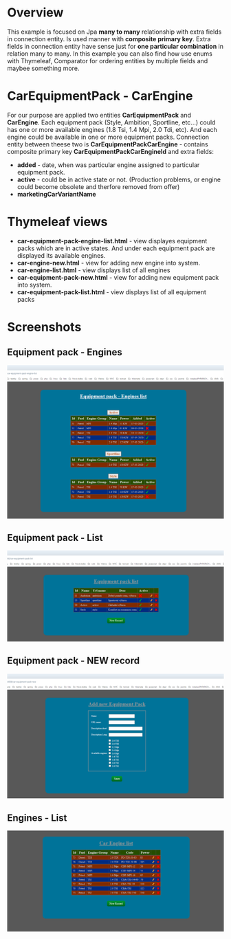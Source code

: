 

# Overview
  This example is focused on Jpa **many to many** relationship with extra fields in connection entity. Is used manner 
with **composite primary key**. Extra fields in connection entity have sense 
just for **one particular combination** in relation many to many. In this example you can also find how use enums with Thymeleaf, Comparator for 
ordering entities by multiple fields and maybee something more.

# CarEquipmentPack - CarEngine
  For our purpose are applied two entities **CarEquipmentPack** and **CarEngine**. Each equipment pack (Style, Ambition, Sportline, etc...) could has
one or more available engines (1.8 Tsi, 1.4 Mpi, 2.0 Tdi, etc). And each engine could be available in one or more equipment packs. Connection entity between theese 
two is **CarEquipmentPackCarEngine** - contains composite primary key **CarEquipmentPackCarEngineId** and extra fields:
+ **added** - date, when was particular engine assigned to particular equipment pack.
+ **active** - could be in active state or not. (Production problems, or engine could become obsolete and therfore removed from offer)
+ **marketingCarVariantName**

# Thymeleaf views

+ **car-equipment-pack-engine-list.html** - view displayes equipment packs which are in active states. And under each equipment pack are
             displayed its available engines.
+ **car-engine-new.html** - view for adding new engine into system.
+ **car-engine-list.html** - view displays list of all engines
+ **car-equipment-pack-new.html** - view for adding new equipment pack into system.
+ **car-equipment-pack-list.html** - view displays list of all equipment packs


# Screenshots
## Equipment pack - Engines 
![login view](/many-to-many-composite-key/screen-shots/eq-pack-engines-list2.png)

## Equipment pack - List
![login view](/many-to-many-composite-key/screen-shots/eq-pack-list.png)

## Equipment pack - NEW record
![login view](/many-to-many-composite-key/screen-shots/eq-pack-new.png)

## Engines - List
![login view](/many-to-many-composite-key/screen-shots/engine-list.png)

  
